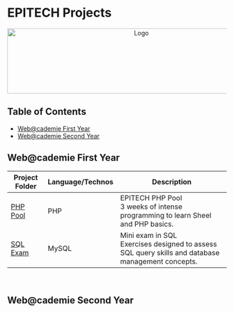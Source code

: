# EPITECH Projects

<p align="center">
    <img src="https://upload.wikimedia.org/wikipedia/commons/f/fe/Epitech_Official_Logo.png" alt="Logo" width="600" height="150"/>
</p>

## Table of Contents
  - [Web@cademie First Year](#webcademie-first-year)
  - [Web@cademie Second Year](#webcademie-second-year)

## Web@cademie First Year

| Project Folder                    | Language/Technos | Description |
| --------------------------------  | - | -------------- |
| [PHP Pool](./First_Year/Piscine_PHP) | PHP | EPITECH PHP Pool <br> 3 weeks of intense programming to learn Sheel and PHP basics. |
| [SQL Exam](./First_Year/Sql_Exam) | MySQL | Mini exam in SQL <br> Exercises designed to assess SQL query skills and database management concepts. |
<br>

## Web@cademie Second Year
